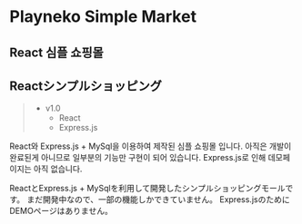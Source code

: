 # Playneko Simple Market
## React 심플 쇼핑몰
## Reactシンプルショッピング

> * v1.0
>   * React
>   * Express.js

React와 Express.js + MySql을 이용하여 제작된 심플 쇼핑몰 입니다.
아직은 개발이 완료된게 아니므로 일부분의 기능만 구현이 되어 있습니다.
Express.js로 인해 데모페이지는 아직 없습니다.

ReactとExpress.js + MySqlを利用して開発したシンプルショッピングモールです。
まだ開発中なので、一部の機能しかできていません。
Express.jsのためにDEMOページはありません。
